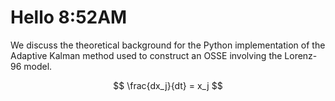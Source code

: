 # Hello 8:52AM

We discuss the theoretical background for the Python implementation of the Adaptive Kalman method used to construct an OSSE involving the Lorenz-96 model.


$$ \frac{dx_j}{dt} = x_j $$